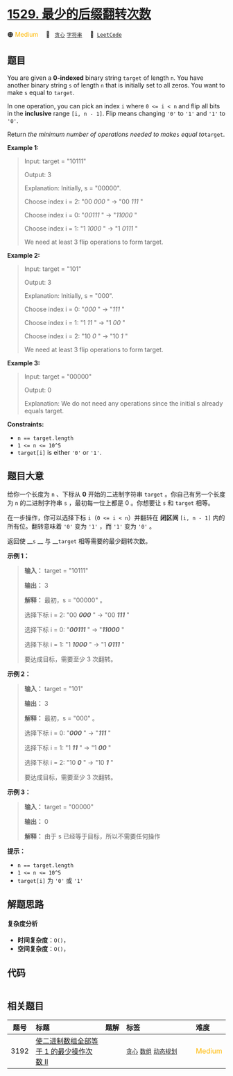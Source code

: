 # [1529. 最少的后缀翻转次数](https://leetcode.com/problems/minimum-suffix-flips)

🟠 <font color=#ffb800>Medium</font>&emsp; 🔖&ensp; [`贪心`](/tag/greedy.md) [`字符串`](/tag/string.md)&emsp; 🔗&ensp;[`LeetCode`](https://leetcode.com/problems/minimum-suffix-flips)

## 题目

You are given a **0-indexed** binary string `target` of length `n`. You have
another binary string `s` of length `n` that is initially set to all zeros.
You want to make `s` equal to `target`.

In one operation, you can pick an index `i` where `0 <= i < n` and flip all
bits in the **inclusive** range `[i, n - 1]`. Flip means changing `'0'` to
`'1'` and `'1'` to `'0'`.

Return _the minimum number of operations needed to make_`s` _equal
to_`target`.



**Example 1:**

> Input: target = "10111"
> 
> Output: 3
> 
> Explanation: Initially, s = "00000".
> 
> Choose index i = 2: "00 _000_ " -> "00 _111_ "
> 
> Choose index i = 0: "_00111_ " -> "_11000_ "
> 
> Choose index i = 1: "1 _1000_ " -> "1 _0111_ "
> 
> We need at least 3 flip operations to form target.

**Example 2:**

> Input: target = "101"
> 
> Output: 3
> 
> Explanation: Initially, s = "000".
> 
> Choose index i = 0: "_000_ " -> "_111_ "
> 
> Choose index i = 1: "1 _11_ " -> "1 _00_ "
> 
> Choose index i = 2: "10 _0_ " -> "10 _1_ "
> 
> We need at least 3 flip operations to form target.

**Example 3:**

> Input: target = "00000"
> 
> Output: 0
> 
> Explanation: We do not need any operations since the initial s already equals target.

**Constraints:**

  * `n == target.length`
  * `1 <= n <= 10^5`
  * `target[i]` is either `'0'` or `'1'`.


## 题目大意

给你一个长度为 `n` 、下标从 **0** 开始的二进制字符串 `target` 。你自己有另一个长度为 `n` 的二进制字符串 `s`
，最初每一位上都是 0 。你想要让 `s` 和 `target` 相等。

在一步操作，你可以选择下标 `i`（`0 <= i < n`）并翻转在 **闭区间** `[i, n - 1]` 内的所有位。翻转意味着 `'0'` 变为
`'1'` ，而 `'1'` 变为 `'0'` 。

返回使 __`s` __ 与 __`target` 相等需要的最少翻转次数。



**示例 1：**

> 
> 
> 
> 
> 
> **输入：** target = "10111"
> 
> **输出：** 3
> 
> **解释：** 最初，s = "00000" 。
> 
> 选择下标 i = 2: "00 _**000**_ " -> "00 _**111**_ "
> 
> 选择下标 i = 0: "_**00111**_ " -> "_**11000**_ "
> 
> 选择下标 i = 1: "1 _**1000**_ " -> "1 _**0111**_ "
> 
> 要达成目标，需要至少 3 次翻转。
> 
> 

**示例 2：**

> 
> 
> 
> 
> 
> **输入：** target = "101"
> 
> **输出：** 3
> 
> **解释：** 最初，s = "000" 。
> 
> 选择下标 i = 0: "_**000**_ " -> "_**111**_ "
> 
> 选择下标 i = 1: "1 _**11**_ " -> "1 _**00**_ "
> 
> 选择下标 i = 2: "10 _**0**_ " -> "10 _**1**_ "
> 
> 要达成目标，需要至少 3 次翻转。
> 
> 

**示例 3：**

> 
> 
> 
> 
> 
> **输入：** target = "00000"
> 
> **输出：** 0
> 
> **解释：** 由于 s 已经等于目标，所以不需要任何操作
> 
> 



**提示：**

  * `n == target.length`
  * `1 <= n <= 10^5`
  * `target[i]` 为 `'0'` 或 `'1'`


## 解题思路

#### 复杂度分析

- **时间复杂度**：`O()`，
- **空间复杂度**：`O()`，

## 代码

```javascript

```

## 相关题目

<!-- prettier-ignore -->
| 题号 | 标题 | 题解 | 标签 | 难度 |
| :------: | :------ | :------: | :------ | :------ |
| 3192 | [使二进制数组全部等于 1 的最少操作次数 II](https://leetcode.com/problems/minimum-operations-to-make-binary-array-elements-equal-to-one-ii) |  |  [`贪心`](/tag/greedy.md) [`数组`](/tag/array.md) [`动态规划`](/tag/dynamic-programming.md) | <font color=#ffb800>Medium</font> |

<style>
.blue {
    background-color: #096dd9;
    padding: 0.25rem 0.5rem;
    margin: 0;
    font-size: 0.85em;
    border-radius: 3px;
    color: white;
    font-weight: 500;
}
table th:first-of-type { width: 10%; }
table th:nth-of-type(2) { width: 35%; }
table th:nth-of-type(3) { width: 10%; }
table th:nth-of-type(4) { width: 35%; }
table th:nth-of-type(5) { width: 10%; }
</style>
